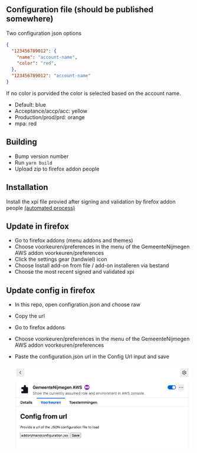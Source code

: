 
## Configuration file (should be published somewhere)
Two configuration json options
```json
{
  "123456789012": {
    "name": "account-name",
    "color": "red",
  },
  "123456789012": "account-name"
}
```
If no color is porvided the color is selected based on the account name.
- Default: blue
- Acceptance/accp/acc: yellow
- Production/prod/prd: orange
- mpa: red

## Building
- Bump version number
- Run `yarn build`
- Upload zip to firefox addon people

## Installation
Install the xpi file provied after signing and validation by firefox addon people [(automated process)](https://addons.mozilla.org/nl/developers/)

## Update in firefox
- Go to firefox addons (menu addons and themes)
- Choose voorkeuren/preferences in the menu of the GemeenteNijmegen AWS addon voorkeuren/preferences
- Click the settings gear (tandwiel) icon
- Choose Install add-on from file / add-on installeren via bestand
- Choose the most recent signed and validated xpi

## Update config in firefox
- In this repo, open configration.json and choose raw
- Copy the url
- Go to firefox addons
- Choose voorkeuren/preferences in the menu of the GemeenteNijmegen AWS addon voorkeuren/preferences
- Paste the configuration.json url in the Config Url input and save
  
  ![firefox addon page](<./assets/Firefox addon aws nijmegen.png>)